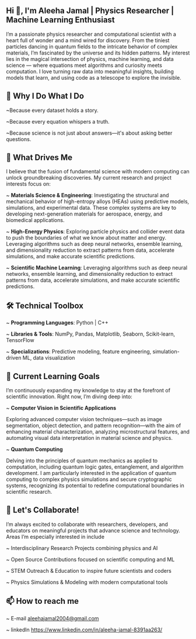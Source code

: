 ##  Hi 👋, I'm Aleeha Jamal | Physics Researcher | Machine Learning Enthusiast   

I’m a passionate physics researcher and computational scientist with a heart full of wonder and a mind wired for discovery. From the tiniest particles dancing in quantum fields to the intricate behavior of complex materials, I’m fascinated by the universe and its hidden patterns.
My interest lies in the magical intersection of physics, machine learning, and data science — where equations meet algorithms and curiosity meets computation. I love turning raw data into meaningful insights, building models that learn, and using code as a telescope to explore the invisible.  

## 🌌 Why I Do What I Do
~Because every dataset holds a story.

~Because every equation whispers a truth.

~Because science is not just about answers—it's about asking better questions.

## 🚀 What Drives Me
I believe that the fusion of fundamental science with modern computing can unlock groundbreaking discoveries. My current research and project interests focus on:

~ **Materials Science & Engineering**: Investigating the structural and mechanical behavior of high-entropy alloys (HEAs) using predictive models, simulations, and experimental data. These complex systems are key to developing next-generation materials for aerospace, energy, and biomedical applications.

~ **High-Energy Physics**: Exploring particle physics and collider event data to push the boundaries of what we know about matter and energy. Leveraging algorithms such as deep neural networks, ensemble learning, and dimensionality reduction to extract patterns from data, accelerate simulations, and make accurate scientific predictions.

~ **Scientific Machine Learning**:
Leveraging algorithms such as deep neural networks, ensemble learning, and dimensionality reduction to extract patterns from data, accelerate simulations, and make accurate scientific predictions.

## 🛠️ Technical Toolbox
~ **Programming Languages**: Python | C++

~ **Libraries & Tools**: NumPy, Pandas, Matplotlib, Seaborn,  Scikit-learn, TensorFlow

~ **Specializations**: Predictive modeling, feature engineering, simulation-driven ML, data visualization

## 🌱 Current Learning Goals
I’m continuously expanding my knowledge to stay at the forefront of scientific innovation. Right now, I’m diving deep into:

~ **Computer Vision in Scientific Applications**

Exploring advanced computer vision techniques—such as image segmentation, object detection, and pattern recognition—with the aim of enhancing material characterization, analyzing microstructural features, and automating visual data interpretation in material science and physics.

~ **Quantum Computing**

Delving into the principles of quantum mechanics as applied to computation, including quantum logic gates, entanglement, and algorithm development. I am particularly interested in the application of quantum computing to complex physics simulations and secure cryptographic systems, recognizing its potential to redefine computational boundaries in scientific research.

## 🤝 Let's Collaborate!
I’m always excited to collaborate with researchers, developers, and educators on meaningful projects that advance science and technology. Areas I’m especially interested in include

~ Interdisciplinary Research Projects combining physics and AI

~ Open Source Contributions focused on scientific computing and ML

~ STEM Outreach & Education to inspire future scientists and coders

~ Physics Simulations & Modeling with modern computational tools

## 📫 How to reach me
~ E-mail aleehajamal2004@gmail.com

~ linkedIn https://www.linkedin.com/in/aleeha-jamal-8391aa263/

